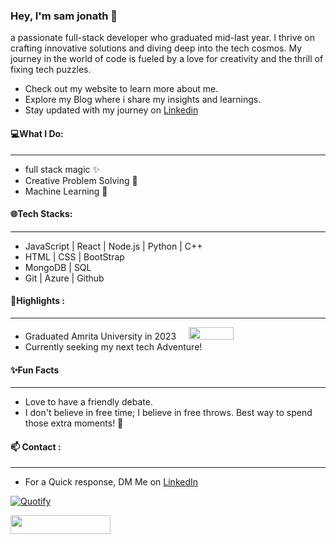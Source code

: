 <h3>Hey, I'm sam jonath 👋</h3>
<p>a passionate full-stack developer who graduated mid-last year. I thrive on crafting innovative solutions and diving deep into the tech cosmos. My journey in the world of code is fueled by a love for creativity and the thrill of fixing tech puzzles.</p>
<ul>
  <li>Check out my website to learn more about me.</li>
  <li>Explore my Blog where i share my insights and learnings.</li>
  <li>Stay updated with my journey on <a href="https://www.linkedin.com/in/sam-jonath/">Linkedin</a></li>
</ul>
<h4>💻What I Do: </h4>
<hr/>
<ul>
  <li>full stack magic ✨</li>
  <li>Creative Problem Solving 🎨</li>
  <li>Machine Learning 🧠</li>
</ul>
<h4>🌐Tech Stacks: </h4>
<hr/>
<ul>
  <li>JavaScript | React | Node.js | Python | C++ </li>
  <li>HTML | CSS | BootStrap </li>
  <li>MongoDB | SQL </li>
  <li> Git | Azure | Github </li>
</ul>
<h4>🚀Highlights : </h4>
<hr/>
<ul>
  <li>Graduated Amrita University in 2023 &nbsp; &nbsp; <img src="https://www.careerguide.com/career/wp-content/uploads/2023/07/Amrita-University.png"  width="72" height="20" ></li>
  <li>Currently seeking my next tech Adventure! </li>
</ul>
<h4>✨Fun Facts</h4>
<hr/>
<ul>
  <li>
    Love to have a friendly debate. 
  </li>
  <li>I don't believe in free time; I believe in free throws. Best way to spend those extra moments! 🏀</li>
</ul>

<h4>📫 Contact : </h4>
<hr/>
<ul>
  <li>For a Quick response, DM Me on <a href="https://www.linkedin.com/in/sam-jonath/">LinkedIn</a></li>
</ul>

[![Quotify](https://github-readme-quotify.vercel.app/api?mode=mixed&type=horizontal&theme=monokai)](https://github.com/Vishal-beep136/github-readme-quotify)

<a href="https://visitcount.itsvg.in" >
  <img src="https://visitcount.itsvg.in/api?id=samjonath&label=Profile%20Views&color=10&icon=1&pretty=true" width="160px" height="30px"/>
</a>

<!--
**samjonath/samjonath** is a ✨ _special_ ✨ repository because its `README.md` (this file) appears on your GitHub profile.

Here are some ideas to get you started:

- 🔭 I’m currently working on ...
- 🌱 I’m currently learning ...
- 👯 I’m looking to collaborate on ...
- 🤔 I’m looking for help with ...
- 💬 Ask me about ...
- 📫 How to reach me: ...
- 😄 Pronouns: ...
- ⚡ Fun fact: ...
-->

